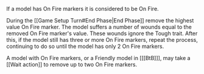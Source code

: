If a model has On Fire markers it is considered to be On Fire.

During the [[Game Setup Turn#End Phase|End Phase]] remove the highest value On Fire marker.
The model suffers a number of wounds equal to the removed On Fire marker's value.
These wounds ignore the Tough trait.
After this, if the model still has three or more On Fire markers, repeat the process, continuing to do so until the model has only 2 On Fire markers.

A model with On Fire markers, or a Friendly model in [[[BtB]]], may take a [[Wait action]] to remove up to two On Fire markers.